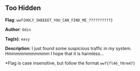 ## Too Hidden

**Flag**: `wwf{HOLY_SHEEEET_YOU_CAN_FIND_ME_??????????}`

**Author**: `Odin`

**Tag(s)**: `easy`

**Description**: I just found some suspicious traffic in my system.
Hmmmmmmmmmmm I hope that it is harmless…

*Flag is case insensitive, but follow the format `wwf{fl46_f0rm47}`